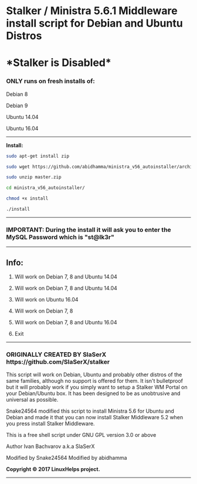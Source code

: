 <h1><b>Stalker / Ministra 5.6.1 Middleware install script for Debian and Ubuntu Distros</b></h1>

<h1><b>*Stalker is Disabled*</b></h1>

<p>

<b><h3> ONLY runs on fresh installs of: </h3></b>

<p>  
  Debian 8
<p>  
  Debian 9
<p>  
  Ubuntu 14.04
<p>  
  Ubuntu 16.04
<p>
<hr>
<b>Install:</b>

<p>

```sh
sudo apt-get install zip
```

<p>
  
```sh
sudo wget https://github.com/abidhamma/ministra_v56_autoinstaller/archive/master.zip
```

<p>
  
```sh
sudo unzip master.zip
```

<p>

```sh
cd ministra_v56_autoinstaller/
```

<p>

```sh
chmod +x install
```

<p>

```sh
./install
```

<p>

<hr>
<h3><b>IMPORTANT: During the install it will ask you to enter the MySQL Password which is "st@lk3r"</b></h3>
<hr>
<h2><b>Info:</b></h2>

1) Will work on Debian 7, 8 and Ubuntu 14.04

2) Will work on Debian 7, 8 and Ubuntu 14.04

3) Will work on Ubuntu 16.04

4) Will work on Debian 7, 8

5) Will work on Debian 7, 8 and Ubuntu 16.04

6) Exit

<hr>
<h3><b>ORIGINALLY CREATED BY SlaSerX https://github.com/SlaSerX/stalker</b></h3>

This script will work on Debian, Ubuntu and probably other distros
of the same families, although no support is offered for them. It isn't
bulletproof but it will probably work if you simply want to setup a Stalker WM Portal on
your Debian/Ubuntu box. It has been designed to be as unobtrusive and
universal as possible.

Snake24564 modified this script to install Ministra 5.6 for Ubuntu and Debian and made it that you can now install Stalker Middleware 5.2 when you press install Stalker Middleware.

This is a free shell script under GNU GPL version 3.0 or above

Author Ivan Bachvarov a.k.a SlaSerX

Modified by Snake24564
Modified by abidhamma

<b>Copyright <b>©</b> 2017 LinuxHelps project.</b>
<hr>
